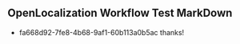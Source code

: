 ## OpenLocalization Workflow Test MarkDown
* fa668d92-7fe8-4b68-9af1-60b113a0b5ac 
thanks!<!--HONumber=Mar16_HO1-->
